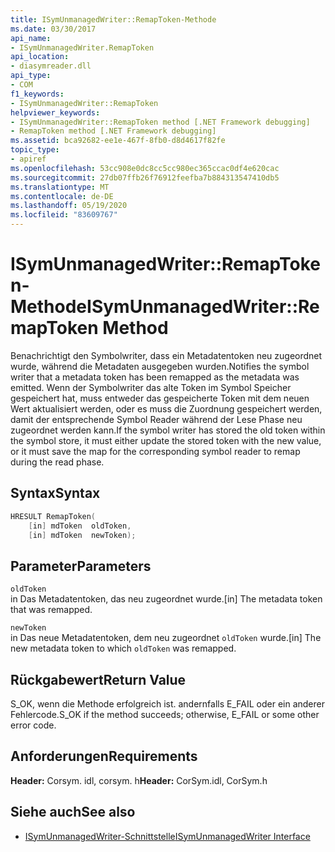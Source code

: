 ```yaml
---
title: ISymUnmanagedWriter::RemapToken-Methode
ms.date: 03/30/2017
api_name:
- ISymUnmanagedWriter.RemapToken
api_location:
- diasymreader.dll
api_type:
- COM
f1_keywords:
- ISymUnmanagedWriter::RemapToken
helpviewer_keywords:
- ISymUnmanagedWriter::RemapToken method [.NET Framework debugging]
- RemapToken method [.NET Framework debugging]
ms.assetid: bca92682-ee1e-467f-8fb0-d8d4617f82fe
topic_type:
- apiref
ms.openlocfilehash: 53cc908e0dc8cc5cc980ec365ccac0df4e620cac
ms.sourcegitcommit: 27db07ffb26f76912feefba7b884313547410db5
ms.translationtype: MT
ms.contentlocale: de-DE
ms.lasthandoff: 05/19/2020
ms.locfileid: "83609767"
---
```

# <a name="isymunmanagedwriterremaptoken-method"></a><span data-ttu-id="cfd63-102">ISymUnmanagedWriter::RemapToken-Methode</span><span class="sxs-lookup"><span data-stu-id="cfd63-102">ISymUnmanagedWriter::RemapToken Method</span></span>
<span data-ttu-id="cfd63-103">Benachrichtigt den Symbolwriter, dass ein Metadatentoken neu zugeordnet wurde, während die Metadaten ausgegeben wurden.</span><span class="sxs-lookup"><span data-stu-id="cfd63-103">Notifies the symbol writer that a metadata token has been remapped as the metadata was emitted.</span></span> <span data-ttu-id="cfd63-104">Wenn der Symbolwriter das alte Token im Symbol Speicher gespeichert hat, muss entweder das gespeicherte Token mit dem neuen Wert aktualisiert werden, oder es muss die Zuordnung gespeichert werden, damit der entsprechende Symbol Reader während der Lese Phase neu zugeordnet werden kann.</span><span class="sxs-lookup"><span data-stu-id="cfd63-104">If the symbol writer has stored the old token within the symbol store, it must either update the stored token with the new value, or it must save the map for the corresponding symbol reader to remap during the read phase.</span></span>  
  
## <a name="syntax"></a><span data-ttu-id="cfd63-105">Syntax</span><span class="sxs-lookup"><span data-stu-id="cfd63-105">Syntax</span></span>  
  
```cpp  
HRESULT RemapToken(  
    [in] mdToken  oldToken,  
    [in] mdToken  newToken);  
```  
  
## <a name="parameters"></a><span data-ttu-id="cfd63-106">Parameter</span><span class="sxs-lookup"><span data-stu-id="cfd63-106">Parameters</span></span>  
 `oldToken`  
 <span data-ttu-id="cfd63-107">in Das Metadatentoken, das neu zugeordnet wurde.</span><span class="sxs-lookup"><span data-stu-id="cfd63-107">[in] The metadata token that was remapped.</span></span>  
  
 `newToken`  
 <span data-ttu-id="cfd63-108">in Das neue Metadatentoken, dem neu zugeordnet `oldToken` wurde.</span><span class="sxs-lookup"><span data-stu-id="cfd63-108">[in] The new metadata token to which `oldToken` was remapped.</span></span>  
  
## <a name="return-value"></a><span data-ttu-id="cfd63-109">Rückgabewert</span><span class="sxs-lookup"><span data-stu-id="cfd63-109">Return Value</span></span>  
 <span data-ttu-id="cfd63-110">S_OK, wenn die Methode erfolgreich ist. andernfalls E_FAIL oder ein anderer Fehlercode.</span><span class="sxs-lookup"><span data-stu-id="cfd63-110">S_OK if the method succeeds; otherwise, E_FAIL or some other error code.</span></span>  
  
## <a name="requirements"></a><span data-ttu-id="cfd63-111">Anforderungen</span><span class="sxs-lookup"><span data-stu-id="cfd63-111">Requirements</span></span>  
 <span data-ttu-id="cfd63-112">**Header:** Corsym. idl, corsym. h</span><span class="sxs-lookup"><span data-stu-id="cfd63-112">**Header:** CorSym.idl, CorSym.h</span></span>  
  
## <a name="see-also"></a><span data-ttu-id="cfd63-113">Siehe auch</span><span class="sxs-lookup"><span data-stu-id="cfd63-113">See also</span></span>

- [<span data-ttu-id="cfd63-114">ISymUnmanagedWriter-Schnittstelle</span><span class="sxs-lookup"><span data-stu-id="cfd63-114">ISymUnmanagedWriter Interface</span></span>](isymunmanagedwriter-interface.md)
